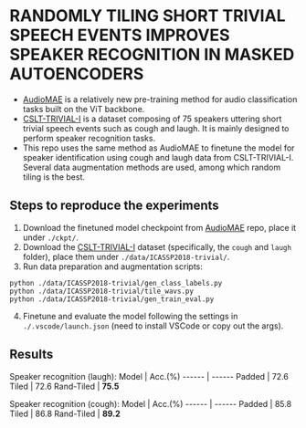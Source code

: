 # RANDOMLY TILING SHORT TRIVIAL SPEECH EVENTS IMPROVES SPEAKER RECOGNITION IN MASKED AUTOENCODERS
- [AudioMAE](https://github.com/facebookresearch/AudioMAE) is a relatively new pre-training method for audio classification tasks built on the ViT backbone.
- [CSLT-TRIVIAL-I](https://github.com/CSLT-THU/ICASSP2018-trivial/tree/master/CSLT-TRIVIAL-I) is a dataset composing of 75 speakers uttering short trivial speech events such as cough and laugh. It is mainly designed to perform speaker recognition tasks.
- This repo uses the same method as AudioMAE to finetune the model for speaker identification using cough and laugh data from CSLT-TRIVIAL-I. Several data augmentation methods are used, among which random tiling is the best.

## Steps to reproduce the experiments
1. Download the finetuned model checkpoint from [AudioMAE](https://github.com/facebookresearch/AudioMAE#5-inference) repo, place it under `./ckpt/`.
2. Download the [CSLT-TRIVIAL-I](https://github.com/CSLT-THU/ICASSP2018-trivial/tree/master/CSLT-TRIVIAL-I) dataset (specifically, the `cough` and `laugh` folder), place them under `./data/ICASSP2018-trivial/`.
3. Run data preparation and augmentation scripts:
```
python ./data/ICASSP2018-trivial/gen_class_labels.py
python ./data/ICASSP2018-trivial/tile_wavs.py
python ./data/ICASSP2018-trivial/gen_train_eval.py
```
4. Finetune and evaluate the model following the settings in `./.vscode/launch.json` (need to install VSCode or copy out the args).

## Results
Speaker recognition (laugh):
Model | Acc.(%)
------ | ------
Padded | 72.6
Tiled | 72.6
Rand-Tiled | **75.5**

Speaker recognition (cough):
Model | Acc.(%)
------ | ------
Padded | 85.8
Tiled | 86.8
Rand-Tiled | **89.2**
